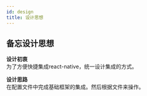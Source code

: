 ```yaml
---
id: design
title: 设计思想
---
```


## 备忘设计思想

**设计初衷**  
为了方便快捷集成react-native，统一设计集成的方式。

**设计思路**  
在配置文件中完成基础框架的集成。然后根据文件来操作。
